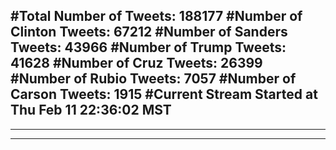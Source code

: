 #Total Number of Tweets: 188177 
#Number of Clinton Tweets: 67212
#Number of Sanders Tweets: 43966
#Number of Trump Tweets: 41628
#Number of Cruz Tweets: 26399
#Number of Rubio Tweets: 7057
#Number of Carson Tweets: 1915
#Current Stream Started at Thu Feb 11 22:36:02 MST
---
---
---
